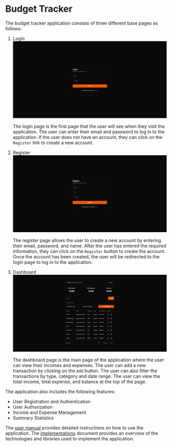 # Budget Tracker

The budget tracker application consists of three different base pages as follows:

1. Login
   ![Login](../assets/budget-tracker-login.jpeg)

   The login page is the first page that the user will see when they visit the application. The user can enter their email and password to log in to the application. If the user does not have an account, they can click on the `Register` link to create a new account.

2. Register
   ![Register](../assets/budget-tracker-register.jpeg)

   The register page allows the user to create a new account by entering their email, password, and name. After the user has entered the required information, they can click on the `Register` button to create the account. Once the account has been created, the user will be redirected to the login page to log in to the application.

3. Dashboard
   ![Dashboard](../assets/budget-tracker-dashboard-populated.jpeg)

   The dashboard page is the main page of the application where the user can view their incomes and expenses. The user can add a new transaction by clicking on the `Add` button. The user can also filter the transactions by type, category and date range. The user can view the total income, total expense, and balance at the top of the page.

The application also includes the following features:

- User Registration and Authentication
- User Authorization
- Income and Expense Management
- Summary Statistics

The [user manual](./user-manual.md) provides detailed instructions on how to use the application. The [implementations](./implementations.md) document provides an overview of the technologies and libraries used to implement the application.
